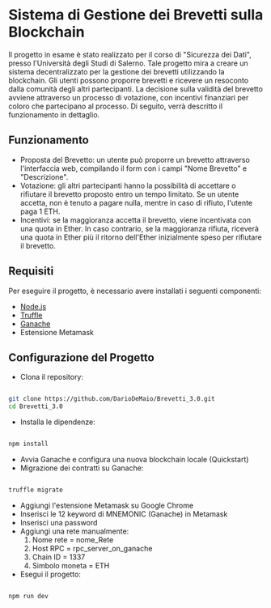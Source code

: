 # Sistema di Gestione dei Brevetti sulla Blockchain
Il progetto in esame è stato realizzato per il corso di "Sicurezza dei Dati", presso l'Università degli Studi di Salerno. Tale progetto mira a creare un sistema decentralizzato per la gestione dei brevetti utilizzando la blockchain. Gli utenti possono proporre brevetti e ricevere un resoconto dalla comunità degli altri partecipanti. La decisione sulla validità del brevetto avviene attraverso un processo di votazione, con incentivi finanziari per coloro che partecipano al processo. Di seguito, verrà descritto il funzionamento in dettaglio.

## Funzionamento
- Proposta del Brevetto: un utente può proporre un brevetto attraverso l'interfaccia web, compilando il form con i campi "Nome Brevetto" e "Descrizione".
- Votazione: gli altri partecipanti hanno la possibilità di accettare o rifiutare il brevetto proposto entro un tempo limitato. Se un utente accetta, non è tenuto a pagare nulla, mentre in caso di rifiuto, l'utente paga 1 ETH.
- Incentivi: se la maggioranza accetta il brevetto, viene incentivata con una quota in Ether. In caso contrario, se la maggioranza rifiuta, riceverà una quota in Ether più il ritorno dell'Ether inizialmente speso per rifiutare il brevetto.

## Requisiti
Per eseguire il progetto, è necessario avere installati i seguenti componenti:
- [Node.js](https://nodejs.org/en/download)
- [Truffle](https://www.npmjs.com/package/truffle)
- [Ganache](https://trufflesuite.com/ganache/)
- Estensione Metamask

## Configurazione del Progetto
- Clona il repository:
```bash

git clone https://github.com/DarioDeMaio/Brevetti_3.0.git 
cd Brevetti_3.0

```
- Installa le dipendenze:
```bash

npm install

```
- Avvia Ganache e configura una nuova blockchain locale (Quickstart)
- Migrazione dei contratti su Ganache:
```bash

truffle migrate

```
- Aggiungi l'estensione Metamask su Google Chrome
- Inserisci le 12 keyword di MNEMONIC (Ganache) in Metamask
- Inserisci una password
- Aggiungi una rete manualmente:
  1. Nome rete = nome_Rete
  2. Host RPC = rpc_server_on_ganache
  3. Chain ID = 1337
  4. Simbolo moneta = ETH
- Esegui il progetto:
```bash

npm run dev

```
  
